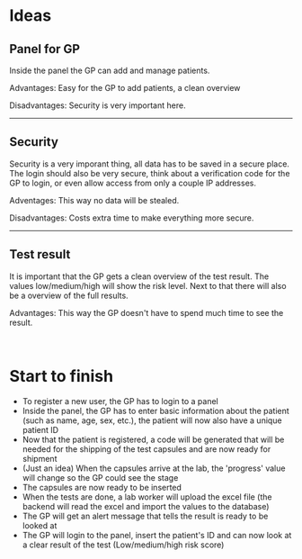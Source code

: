 # Ideas
## **Panel for GP**

Inside the panel the GP can add and manage patients.

Advantages: Easy for the GP to add patients, a clean overview

Disadvantages: Security is very important here.

---

## **Security**

Security is a very imporant thing, all data has to be saved in a secure place.
The login should also be very secure, think about a verification code for the GP to login, or even allow access from only a couple IP addresses.

Adventages: This way no data will be stealed.

Disadvantages: Costs extra time to make everything more secure.

---

## **Test result**

It is important that the GP gets a clean overview of the test result. The values low/medium/high will show the risk level. Next to that there will also be a overview of the full results.

Advantages: This way the GP doesn't have to spend much time to see the result.

<br>

# Start to finish
- To register a new user, the GP has to login to a panel
- Inside the panel, the GP has to enter basic information about the patient (such as name, age, sex, etc.), the patient will now also have a unique patient ID
- Now that the patient is registered, a code will be generated that will be needed for the shipping of the test capsules and are now ready for shipment
- (Just an idea) When the capsules arrive at the lab, the 'progress' value will change so the GP could see the stage
- The capsules are now ready to be inserted
- When the tests are done, a lab worker will upload the excel file (the backend will read the excel and import the values to the database)
- The GP will get an alert message that tells the result is ready to be looked at
- The GP will login to the panel, insert the patient's ID and can now look at a clear result of the test (Low/medium/high risk score)
